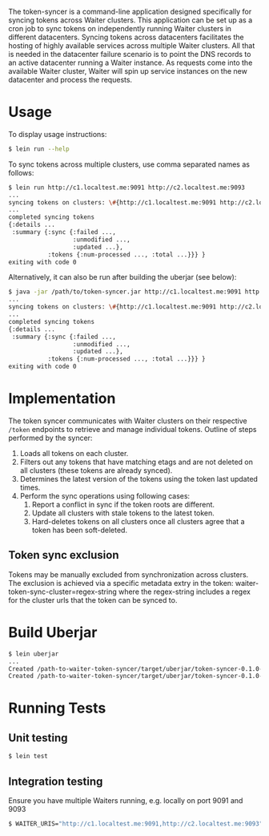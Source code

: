 The token-syncer is a command-line application designed specifically for syncing tokens across Waiter clusters.
This application can be set up as a cron job to sync tokens on independently running Waiter clusters in different datacenters.
Syncing tokens across datacenters facilitates the hosting of highly available services across multiple Waiter clusters.
All that is needed in the datacenter failure scenario is to point the DNS records to an active datacenter running a Waiter instance.
As requests come into the available Waiter cluster, Waiter will spin up service instances on the new datacenter and process the requests.


# Usage

To display usage instructions:
```bash
$ lein run --help
```

To sync tokens across multiple clusters, use comma separated names as follows:
```bash
$ lein run http://c1.localtest.me:9091 http://c2.localtest.me:9093
...
syncing tokens on clusters: \#{http://c1.localtest.me:9091 http://c2.localtest.me:9093}
...
completed syncing tokens
{:details ...
 :summary {:sync {:failed ...,
                  :unmodified ...,
                  :updated ...},
           :tokens {:num-processed ..., :total ...}}} }
exiting with code 0
```

Alternatively, it can also be run after building the uberjar (see below):
```bash
$ java -jar /path/to/token-syncer.jar http://c1.localtest.me:9091 http://c2.localtest.me:9093
...
syncing tokens on clusters: \#{http://c1.localtest.me:9091 http://c2.localtest.me:9093}
...
completed syncing tokens
{:details ...
 :summary {:sync {:failed ...,
                  :unmodified ...,
                  :updated ...},
           :tokens {:num-processed ..., :total ...}}} }
exiting with code 0
```

# Implementation

The token syncer communicates with Waiter clusters on their respective `/token` endpoints to retrieve and manage individual tokens.
Outline of steps performed by the syncer:
1. Loads all tokens on each cluster.
1. Filters out any tokens that have matching etags and are not deleted on all clusters (these tokens are already synced).
1. Determines the latest version of the tokens using the token last updated times.
1. Perform the sync operations using following cases:
    1. Report a conflict in sync if the token roots are different.
    1. Update all clusters with stale tokens to the latest token.
    1. Hard-deletes tokens on all clusters once all clusters agree that a token has been soft-deleted.

## Token sync exclusion

Tokens may be manually excluded from synchronization across clusters.
The exclusion is achieved via a specific metadata extry in the token: waiter-token-sync-cluster=regex-string
where the regex-string includes a regex for the cluster urls that the token can be synced to.

# Build Uberjar

```bash
$ lein uberjar
...
Created /path-to-waiter-token-syncer/target/uberjar/token-syncer-0.1.0-SNAPSHOT.jar
Created /path-to-waiter-token-syncer/target/uberjar/token-syncer-0.1.0-SNAPSHOT-standalone.jar
```

# Running Tests

## Unit testing
```bash
$ lein test
```

## Integration testing

Ensure you have multiple Waiters running, e.g. locally on port 9091 and 9093
```bash
$ WAITER_URIS="http://c1.localtest.me:9091,http://c2.localtest.me:9093" lein test :integration
```
